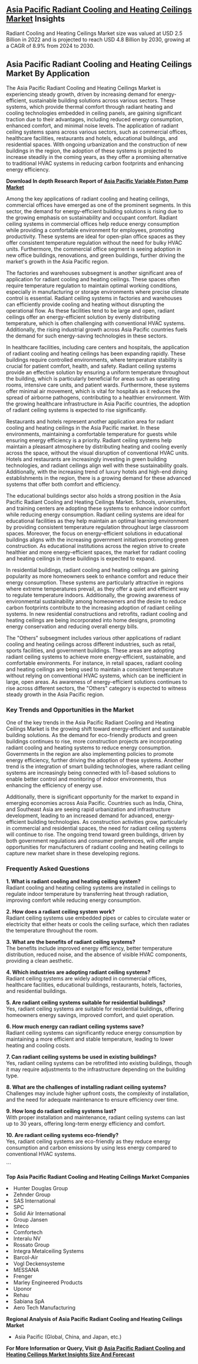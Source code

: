 <h2><a href="https://www.verifiedmarketreports.com/download-sample/?rid=334964&amp;utm_source=Github-Feb&amp;utm_medium=219" target="_blank">Asia Pacific Radiant Cooling and Heating Ceilings Market</a> Insights</h2><p>Radiant Cooling and Heating Ceilings Market size was valued at USD 2.5 Billion in 2022 and is projected to reach USD 4.8 Billion by 2030, growing at a CAGR of 8.9% from 2024 to 2030.</p><p><h2>Asia Pacific Radiant Cooling and Heating Ceilings Market By Application</h2> <p>The Asia Pacific Radiant Cooling and Heating Ceilings Market is experiencing steady growth, driven by increasing demand for energy-efficient, sustainable building solutions across various sectors. These systems, which provide thermal comfort through radiant heating and cooling technologies embedded in ceiling panels, are gaining significant traction due to their advantages, including reduced energy consumption, enhanced comfort, and minimal noise levels. The application of radiant ceiling systems spans across various sectors, such as commercial offices, healthcare facilities, restaurants and hotels, educational buildings, and residential spaces. With ongoing urbanization and the construction of new buildings in the region, the adoption of these systems is projected to increase steadily in the coming years, as they offer a promising alternative to traditional HVAC systems in reducing carbon footprints and enhancing energy efficiency. <p><strong>Download In depth Research Report of <a href="https://www.verifiedmarketreports.com/download-sample/?rid=236118&amp;utm_source=Pulse-Dec&amp;utm_medium=219" target="_blank">Asia Pacific Variable Piston Pump Market</a></strong></p></p> <p>Among the key applications of radiant cooling and heating ceilings, commercial offices have emerged as one of the prominent segments. In this sector, the demand for energy-efficient building solutions is rising due to the growing emphasis on sustainability and occupant comfort. Radiant ceiling systems in commercial offices help reduce energy consumption while providing a comfortable environment for employees, promoting productivity. These systems are ideal for open-plan office spaces as they offer consistent temperature regulation without the need for bulky HVAC units. Furthermore, the commercial office segment is seeing adoption in new office buildings, renovations, and green buildings, further driving the market's growth in the Asia Pacific region.</p> <p>The factories and warehouses subsegment is another significant area of application for radiant cooling and heating ceilings. These spaces often require temperature regulation to maintain optimal working conditions, especially in manufacturing or storage environments where precise climate control is essential. Radiant ceiling systems in factories and warehouses can efficiently provide cooling and heating without disrupting the operational flow. As these facilities tend to be large and open, radiant ceilings offer an energy-efficient solution by evenly distributing temperature, which is often challenging with conventional HVAC systems. Additionally, the rising industrial growth across Asia Pacific countries fuels the demand for such energy-saving technologies in these sectors.</p> <p>In healthcare facilities, including care centers and hospitals, the application of radiant cooling and heating ceilings has been expanding rapidly. These buildings require controlled environments, where temperature stability is crucial for patient comfort, health, and safety. Radiant ceiling systems provide an effective solution by ensuring a uniform temperature throughout the building, which is particularly beneficial for areas such as operating rooms, intensive care units, and patient wards. Furthermore, these systems offer minimal air movement, which is vital for hospitals as it reduces the spread of airborne pathogens, contributing to a healthier environment. With the growing healthcare infrastructure in Asia Pacific countries, the adoption of radiant ceiling systems is expected to rise significantly.</p> <p>Restaurants and hotels represent another application area for radiant cooling and heating ceilings in the Asia Pacific market. In these environments, maintaining a comfortable temperature for guests while ensuring energy efficiency is a priority. Radiant ceiling systems help maintain a pleasant atmosphere by distributing heating and cooling evenly across the space, without the visual disruption of conventional HVAC units. Hotels and restaurants are increasingly investing in green building technologies, and radiant ceilings align well with these sustainability goals. Additionally, with the increasing trend of luxury hotels and high-end dining establishments in the region, there is a growing demand for these advanced systems that offer both comfort and efficiency.</p> <p>The educational buildings sector also holds a strong position in the Asia Pacific Radiant Cooling and Heating Ceilings Market. Schools, universities, and training centers are adopting these systems to enhance indoor comfort while reducing energy consumption. Radiant ceiling systems are ideal for educational facilities as they help maintain an optimal learning environment by providing consistent temperature regulation throughout large classroom spaces. Moreover, the focus on energy-efficient solutions in educational buildings aligns with the increasing government initiatives promoting green construction. As educational institutions across the region strive to create healthier and more energy-efficient spaces, the market for radiant cooling and heating ceilings in these buildings is expected to expand.</p> <p>In residential buildings, radiant cooling and heating ceilings are gaining popularity as more homeowners seek to enhance comfort and reduce their energy consumption. These systems are particularly attractive in regions where extreme temperatures prevail, as they offer a quiet and efficient way to regulate temperature indoors. Additionally, the growing awareness of environmental sustainability among homeowners and the desire to reduce carbon footprints contribute to the increasing adoption of radiant ceiling systems. In new residential constructions and retrofits, radiant cooling and heating ceilings are being incorporated into home designs, promoting energy conservation and reducing overall energy bills.</p> <p>The "Others" subsegment includes various other applications of radiant cooling and heating ceilings across different industries, such as retail, sports facilities, and government buildings. These areas are adopting radiant ceiling systems to achieve more energy-efficient, sustainable, and comfortable environments. For instance, in retail spaces, radiant cooling and heating ceilings are being used to maintain a consistent temperature without relying on conventional HVAC systems, which can be inefficient in large, open areas. As awareness of energy-efficient solutions continues to rise across different sectors, the "Others" category is expected to witness steady growth in the Asia Pacific region.</p> <h3>Key Trends and Opportunities in the Market</h3> <p>One of the key trends in the Asia Pacific Radiant Cooling and Heating Ceilings Market is the growing shift toward energy-efficient and sustainable building solutions. As the demand for eco-friendly products and green buildings continues to rise, more construction projects are incorporating radiant cooling and heating systems to reduce energy consumption. Governments in the region are also implementing policies to promote energy efficiency, further driving the adoption of these systems. Another trend is the integration of smart building technologies, where radiant ceiling systems are increasingly being connected with IoT-based solutions to enable better control and monitoring of indoor environments, thus enhancing the efficiency of energy use.</p> <p>Additionally, there is significant opportunity for the market to expand in emerging economies across Asia Pacific. Countries such as India, China, and Southeast Asia are seeing rapid urbanization and infrastructure development, leading to an increased demand for advanced, energy-efficient building technologies. As construction activities grow, particularly in commercial and residential spaces, the need for radiant ceiling systems will continue to rise. The ongoing trend toward green buildings, driven by both government regulations and consumer preferences, will offer ample opportunities for manufacturers of radiant cooling and heating ceilings to capture new market share in these developing regions.</p> <h3>Frequently Asked Questions</h3> <p><strong>1. What is radiant cooling and heating ceiling system?</strong><br> Radiant cooling and heating ceiling systems are installed in ceilings to regulate indoor temperature by transferring heat through radiation, improving comfort while reducing energy consumption.</p> <p><strong>2. How does a radiant ceiling system work?</strong><br> Radiant ceiling systems use embedded pipes or cables to circulate water or electricity that either heats or cools the ceiling surface, which then radiates the temperature throughout the room.</p> <p><strong>3. What are the benefits of radiant ceiling systems?</strong><br> The benefits include improved energy efficiency, better temperature distribution, reduced noise, and the absence of visible HVAC components, providing a clean aesthetic.</p> <p><strong>4. Which industries are adopting radiant ceiling systems?</strong><br> Radiant ceiling systems are widely adopted in commercial offices, healthcare facilities, educational buildings, restaurants, hotels, factories, and residential buildings.</p> <p><strong>5. Are radiant ceiling systems suitable for residential buildings?</strong><br> Yes, radiant ceiling systems are suitable for residential buildings, offering homeowners energy savings, improved comfort, and quiet operation.</p> <p><strong>6. How much energy can radiant ceiling systems save?</strong><br> Radiant ceiling systems can significantly reduce energy consumption by maintaining a more efficient and stable temperature, leading to lower heating and cooling costs.</p> <p><strong>7. Can radiant ceiling systems be used in existing buildings?</strong><br> Yes, radiant ceiling systems can be retrofitted into existing buildings, though it may require adjustments to the infrastructure depending on the building type.</p> <p><strong>8. What are the challenges of installing radiant ceiling systems?</strong><br> Challenges may include higher upfront costs, the complexity of installation, and the need for adequate maintenance to ensure efficiency over time.</p> <p><strong>9. How long do radiant ceiling systems last?</strong><br> With proper installation and maintenance, radiant ceiling systems can last up to 30 years, offering long-term energy efficiency and comfort.</p> <p><strong>10. Are radiant ceiling systems eco-friendly?</strong><br> Yes, radiant ceiling systems are eco-friendly as they reduce energy consumption and carbon emissions by using less energy compared to conventional HVAC systems.</p> ```</p><p><strong>Top Asia Pacific Radiant Cooling and Heating Ceilings Market Companies</strong></p><div data-test-id=""><p><li>Hunter Douglas Group</li><li> Zehnder Group</li><li> SAS International</li><li> SPC</li><li> Solid Air International</li><li> Group Jansen</li><li> Inteco</li><li> Comfortech</li><li> Interalu NV</li><li> Rossato Group</li><li> Integra Metalceiling Systems</li><li> Barcol-Air</li><li> Vogl Deckensysteme</li><li> MESSANA</li><li> Frenger</li><li> Marley Engineered Products</li><li> Uponor</li><li> Rehau</li><li> Sabiana SpA</li><li> Aero Tech Manufacturing</li></p><div><strong>Regional Analysis of&nbsp;Asia Pacific Radiant Cooling and Heating Ceilings Market</strong></div><ul><li dir="ltr"><p dir="ltr">Asia Pacific (Global, China, and Japan, etc.)</p></li></ul><p><strong>For More Information or Query, Visit @&nbsp;</strong><strong><a href="https://www.verifiedmarketreports.com/product/radiant-cooling-and-heating-ceilings-market/?utm_source=Github-Feb&amp;utm_medium=219" target="_blank">Asia Pacific Radiant Cooling and Heating Ceilings Market Insights Size And Forecast</a></strong></p></div><h2>&nbsp;</h2><div data-test-id="">&nbsp;</div>
